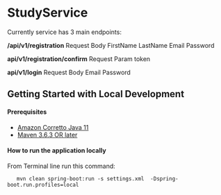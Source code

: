 # StudyService

Currently service has 3 main endpoints:

**/api/v1/registration**
Request Body
FirstName
LastName
Email
Password

**api/v1/registration/confirm**
Request Param 
token

**api/v1/login**
Request Body
Email
Password

## Getting Started with Local Development

#### Prerequisites

* [Amazon Corretto Java 11](https://docs.aws.amazon.com/corretto/latest/corretto-11-ug/what-is-corretto-11.html)
* [Maven 3.6.3 OR later](https://maven.apache.org/download.cgi)

#### How to run the application locally

From Terminal line run this command:
```
   mvn clean spring-boot:run -s settings.xml  -Dspring-boot.run.profiles=local
```
